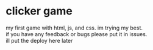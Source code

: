 # clicker game
my first game with html, js, and css. im trying my best.<br>
if you have any feedback or bugs please put it in issues.<br>
ill put the deploy here later
